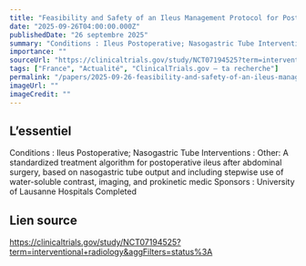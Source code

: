 ```yaml
---
title: "Feasibility and Safety of an Ileus Management Protocol for Postoperative Ileus After Abdominal Surgery"
date: "2025-09-26T04:00:00.000Z"
publishedDate: "26 septembre 2025"
summary: "Conditions : Ileus Postoperative; Nasogastric Tube Interventions : Other: A standardized treatment algorithm for postoperative ileus after abdominal surgery, based on nasogastric tube output and including stepwise use of water-soluble contrast, imaging, and prokinetic medic Sponsors : University of Lausanne Hospitals Completed"
importance: ""
sourceUrl: "https://clinicaltrials.gov/study/NCT07194525?term=interventional+radiology&aggFilters=status%3A"
tags: ["France", "Actualité", "ClinicalTrials.gov — ta recherche"]
permalink: "/papers/2025-09-26-feasibility-and-safety-of-an-ileus-management-protocol-for-postoperative-ileus-after-abdominal-surgery"
imageUrl: ""
imageCredit: ""
---
```


## L’essentiel

Conditions : Ileus Postoperative; Nasogastric Tube Interventions : Other: A standardized treatment algorithm for postoperative ileus after abdominal surgery, based on nasogastric tube output and including stepwise use of water-soluble contrast, imaging, and prokinetic medic Sponsors : University of Lausanne Hospitals Completed

## Lien source

https://clinicaltrials.gov/study/NCT07194525?term=interventional+radiology&aggFilters=status%3A
